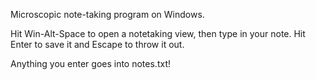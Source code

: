 Microscopic note-taking program on Windows.

Hit Win-Alt-Space to open a notetaking view, then type in your note. Hit Enter to save it and Escape to throw it out.

Anything you enter goes into notes.txt!